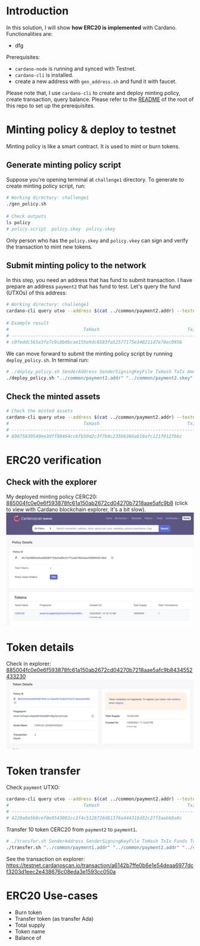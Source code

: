 # Introduction
In this solution, I will show **how ERC20 is implemented** with Cardano.
Functionalities are:
- dfg


Prerequisites:
- `cardano-node` is running and synced with Testnet.
- `cardano-cli` is installed.
- create a new address with `gen_address.sh` and fund it with faucet.

Please note that, I use `cardano-cli` to create and deploy minting policy, create transaction, query balance. Please refer to the [README](../README.md) of the root of this repo to set up the prerequisites.

# Minting policy & deploy to testnet
Minting policy is like a smart contract. It is used to mint or burn tokens.
## Generate minting policy script
Suppose you're opening terminal at `challenge1` directory. To generate to create minting policy script, run:
```bash
# Working directory: challenge1
./gen_policy.sh

# Check outputs
ls policy
# policy.script  policy.skey  policy.vkey
```
Only person who has the `policy.skey` and `policy.vkey` can sign and verify the transaction to mint new tokens.

## Submit minting policy to the network
In this step, you need an address that has fund to submit transaction. I have prepare an address `payment2` that has fund to test. Let's query the fund (UTXOs) of this address:

```bash
# Working directory: challenge1
cardano-cli query utxo --address $(cat ../common/payment2.addr) --testnet-magic 1097911063

# Example result
#                            TxHash                                 TxIx        Amount
# --------------------------------------------------------------------------------------
# c0feddc565e3fe7c9c8b0bcae155e9dc6583fa52577175e340211d7e70ec0956     0        1000000000 lovelace + TxOutDatumHashNone
```

We can move forward to submit the minting policy script by running `deploy_policy.sh`. In terminal run:
```bash
# ./deploy_policy.sh SenderAddress SenderSigningKeyFile TxHash TxIx Amount_lovelace
./deploy_policy.sh "../common/payment2.addr" "../common/payment2.skey" c0feddc565e3fe7c9c8b0bcae155e9dc6583fa52577175e340211d7e70ec0956 0 1000000000
```

## Check the minted assets
```bash
# Check the minted assets
cardano-cli query utxo --address $(cat ../common/payment2.addr) --testnet-magic 1097911063
#                            TxHash                                 TxIx        Amount
# --------------------------------------------------------------------------------------
# 69875830540ee3dff88464cc6fb50d2c3f7b0c235b6366ab10afc121f012fbbc     0        999818307 lovelace + 10000000 885004fc0e0e6f593878fc61a150ab2672cd04270b7218aae5afc9b8.CERC20 + TxOutDatumHashNone
```

# ERC20 verification
## Check with the explorer
My deployed minting policy CERC20: [885004fc0e0e6f593878fc61a150ab2672cd04270b7218aae5afc9b8](https://testnet.cardanoscan.io/tokenPolicy/885004fc0e0e6f593878fc61a150ab2672cd04270b7218aae5afc9b8) (click to view with Cardano blockchain explorer, it's a bit slow).
![](../img/Screen%20Shot%202021-10-24%20at%2000.24.04.png)

# Token details
Check in explorer: 
[885004fc0e0e6f593878fc61a150ab2672cd04270b7218aae5afc9b8434552433230](https://testnet.cardanoscan.io/token/885004fc0e0e6f593878fc61a150ab2672cd04270b7218aae5afc9b8434552433230?address=addr_test1vzdxjtkg5p9wphgnezpjpvdd496p0w7rs5lfhy8atjwh94cf34m4l)
![](../img/Screen%20Shot%202021-10-27%20at%2001.02.40.png)
# Token transfer
Check `payment` UTXO:
```bash
cardano-cli query utxo --address $(cat ../common/payment2.addr) --testnet-magic 1097911063
#                            TxHash                                 TxIx        Amount
# --------------------------------------------------------------------------------------
# 4220a8e5b0cef0e9543001cc3f4c5128726d81376a444316d32c27f3aabb8a0c     1        989640002 lovelace + 9999999 885004fc0e0e6f593878fc61a150ab2672cd04270b7218aae5afc9b8.CERC20 + TxOutDatumHashNone
```

Transfer 10 token CERC20 from `payment2` to `payment1`.
```bash
# ./transfer.sh SenderAddress SenderSigningKeyFile TxHash TxIx Funds TotalToken PolicyId TransferTokenAmount
./transfer.sh "../common/payment1.addr" "../common/payment2.addr" "../common/payment2.skey" 4220a8e5b0cef0e9543001cc3f4c5128726d81376a444316d32c27f3aabb8a0c 1 989640002 9999999 885004fc0e0e6f593878fc61a150ab2672cd04270b7218aae5afc9b8 10
```
See the transaction on explorer: https://testnet.cardanoscan.io/transaction/a6142b7ffe0b6e1e54deaa6977dcf3203d1eec2e438676c08eda3e1593cc050a
# ERC20 Use-cases
- Burn token
- Transfer token (as transfer Ada)
- Total supply
- Token name
- Balance of